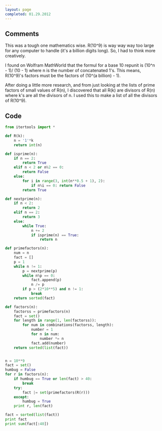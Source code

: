 ```yaml
---
layout: page
completed: 01.29.2012
---
```


## Comments

This was a tough one mathematics wise. R(10^9) is way way way too large for any
computer to handle (it's a billion digits long). So, I had to think more
creatively.

I found on Wolfram MathWorld that the formul for a base 10 repunit is (10^n -
1)/ (10 - 1) where n is the number of concatenated 1's. This means, R(10^9)'s
factors must be the factors of (10^(a billion) - 1).

After doing a little more research, and from just looking at the lists of prime
factors of small values of R(n), I discovered that all R(k) are divisors of
R(n) where k's are all the divisors of n. I used this to make a list of all the
divisors of R(10^9).

## Code

```python
from itertools import *

def R(k):
	n = '1'*k
	return int(n)

def isprime(n):
	if n == 2:
		return True
	elif n < 2 or n%2 == 0:
		return False
	else:
		for i in range(3, int(n**0.5 + 1), 2):
			if n%i == 0: return False
		return True

def nextprime(n):
	if n < 2:
		return 2
	elif n == 2:
		return 3
	else:
		while True:
			n += 2
			if isprime(n) == True:
				return n

def primefactors(n):
	num = n
	fact = []
	p = 1
	while n != 1:
		p = nextprime(p)
		while n%p == 0:
			fact.append(p)
			n /= p
		if p > (2*10**5) and n != 1:
			break
	return sorted(fact)

def factors(n):
	factorss = primefactors(n)
	fact = set()
	for length in range(1, len(factorss)):
		for num in combinations(factorss, length):
			number = 1
			for n in num:
				number *= n
			fact.add(number)
	return sorted(list(fact))


n = 10**9
fact = set()
humbug = False
for r in factors(n):
	if humbug == True or len(fact) > 40:
		break
	try:
		fact |= set(primefactors(R(r)))
	except:
		humbug = True
	print r, len(fact)

fact = sorted(list(fact))
print fact
print sum(fact[:40])
```
